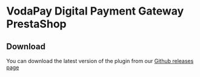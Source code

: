 # VodaPay Digital Payment Gateway PrestaShop

## Download

You can download the latest version of the plugin from
our [Github releases page](https://github.com/VodaPay-Gateway/prestashop-plugin/releases)
